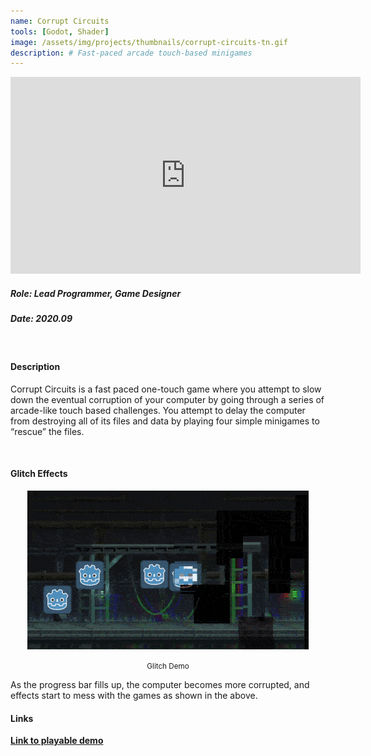 ```yaml
---
name: Corrupt Circuits
tools: [Godot, Shader]
image: /assets/img/projects/thumbnails/corrupt-circuits-tn.gif
description: # Fast-paced arcade touch-based minigames
---
```


<div class="video">
    <iframe width="560" height="315" src="https://www.youtube.com/embed/MFBTV1bHeQY" title="YouTube video player" frameborder="0" allow="accelerometer; autoplay; clipboard-write; encrypted-media; gyroscope; picture-in-picture" allowfullscreen></iframe>
</div>

##### Role: Lead Programmer, Game Designer
##### Date: 2020.09
<br>

#### Description
Corrupt Circuits is a fast paced one-touch game where you attempt to slow down the eventual corruption of your computer by going through a series of arcade-like touch based challenges. You attempt to delay the computer from destroying all of its files and data by playing four simple minigames to “rescue” the files.

<br>

#### Glitch Effects
<center>
<img src="/assets/img/projects/reg/corrupt-circuits-glitch.gif"/>
<p><small>Glitch Demo</small></p>
</center>
As the progress bar fills up, the computer becomes more corrupted, and effects start to mess with the games as shown in the above.

<br>

#### Links
**[Link to playable demo](https://sunny00.itch.io/corrupt-circuits)**

